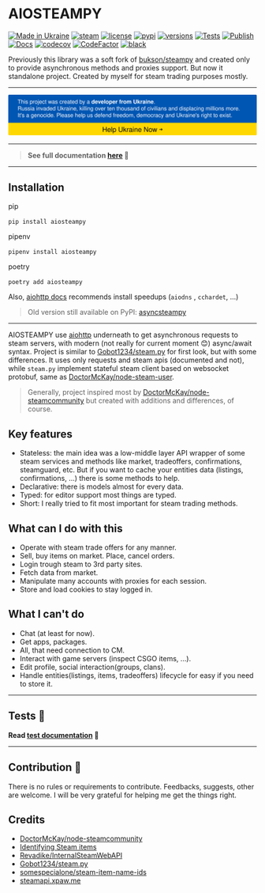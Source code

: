 <!--header-start-->

# AIOSTEAMPY

[![Made in Ukraine](https://img.shields.io/badge/made_in-ukraine-ffd700.svg?labelColor=0057b7)](https://stand-with-ukraine.pp.ua)
[![steam](https://shields.io/badge/steam-1b2838?logo=steam)](https://store.steampowered.com/)
[![license](https://img.shields.io/github/license/somespecialone/aiosteampy)](https://github.com/somespecialone/aiosteampy/blob/master/LICENSE)
[![pypi](https://img.shields.io/pypi/v/aiosteampy)](https://pypi.org/project/aiosteampy)
[![versions](https://img.shields.io/pypi/pyversions/aiosteampy)](https://pypi.org/project/aiosteampy)
[![Tests](https://github.com/somespecialone/aiosteampy/actions/workflows/tests.yml/badge.svg)](https://github.com/somespecialone/aiosteampy/actions/workflows/tests.yml)
[![Publish](https://github.com/somespecialone/aiosteampy/actions/workflows/publish.yml/badge.svg)](https://github.com/somespecialone/aiosteampy/actions/workflows/publish.yml)
[![Docs](https://github.com/somespecialone/aiosteampy/actions/workflows/docs.yml/badge.svg)](https://github.com/somespecialone/aiosteampy/actions/workflows/docs.yml)
[![codecov](https://codecov.io/gh/somespecialone/aiosteampy/branch/master/graph/badge.svg?token=SP7EQKPIQ3)](https://codecov.io/gh/somespecialone/aiosteampy)
[![CodeFactor](https://www.codefactor.io/repository/github/somespecialone/aiosteampy/badge)](https://www.codefactor.io/repository/github/somespecialone/aiosteampy)
[![black](https://img.shields.io/badge/code%20style-black-000000.svg)](https://github.com/psf/black)

Previously this library was a soft fork of [bukson/steampy](https://github.com/bukson/steampy) and created only to
provide asynchronous methods and proxies support.
But now it standalone project. Created by myself for steam trading purposes mostly.

---

[![Stand With Ukraine](https://raw.githubusercontent.com/vshymanskyy/StandWithUkraine/main/banner-direct-single.svg)](https://stand-with-ukraine.pp.ua)

<!--header-end-->

---

> **See full documentation [here](https://somespecialone.github.io/aiosteampy) 📖**

---

<!--install-start-->

## Installation

pip

```shell
pip install aiosteampy
```

pipenv

```shell
pipenv install aiosteampy
```

poetry

```shell
poetry add aiosteampy
```

<!--install-end-->

Also, [aiohttp docs](https://docs.aiohttp.org/en/stable/#library-installation) recommends install speedups (`aiodns`
, `cchardet`, ...)

> Old version still available on PyPI: [asyncsteampy](https://pypi.org/project/asyncsteampy/)

---

<!--intro-start-->

AIOSTEAMPY use [aiohttp](https://github.com/aio-libs/aiohttp) underneath to get asynchronous requests to steam servers,
with modern (not really for current moment 😊) async/await syntax.
Project is similar to [Gobot1234/steam.py](https://github.com/Gobot1234/steam.py) for first look, but with some
differences.
It uses only requests and steam apis (documented and not), while `steam.py` implement stateful steam client based on
websocket
protobuf, same as [DoctorMcKay/node-steam-user](https://github.com/DoctorMcKay/node-steam-user).

> Generally, project inspired most
> by [DoctorMcKay/node-steamcommunity](https://github.com/DoctorMcKay/node-steamcommunity)
> but created with additions and differences, of course.

## Key features

* Stateless: the main idea was a low-middle layer API wrapper of some steam services and methods like market,
  tradeoffers, confirmations, steamguard, etc. But if you want to cache your entities data (listings, confirmations,
  ...) there is some methods to help.
* Declarative: there is models almost for every data.
* Typed: for editor support most things are typed.
* Short: I really tried to fit most important for steam trading methods.

## What can I do with this

* Operate with steam trade offers for any manner.
* Sell, buy items on market. Place, cancel orders.
* Login trough steam to 3rd party sites.
* Fetch data from market.
* Manipulate many accounts with proxies for each session.
* Store and load cookies to stay logged in.

## What I can't do

* Chat (at least for now).
* Get apps, packages.
* All, that need connection to CM.
* Interact with game servers (inspect CSGO items, ...).
* Edit profile, social interaction(groups, clans).
* Handle entities(listings, items, tradeoffers) lifecycle for easy if you need to store it.

<!--intro-end-->

---

## Tests 🧪

**Read [test documentation](https://somespecialone.github.io/aiosteampy/tests/) 📖**

---

<!--footer-start-->

## Contribution 💛

There is no rules or requirements to contribute. Feedbacks, suggests, other are welcome.
I will be very grateful for helping me get the things right.

## Credits

* [DoctorMcKay/node-steamcommunity](https://github.com/DoctorMcKay/node-steamcommunity)
* [Identifying Steam items](https://dev.doctormckay.com/topic/332-identifying-steam-items/)
* [Revadike/InternalSteamWebAPI](https://github.com/Revadike/InternalSteamWebAPI)
* [Gobot1234/steam.py](https://github.com/Gobot1234/steam.py)
* [somespecialone/steam-item-name-ids](https://github.com/somespecialone/steam-item-name-ids)
* [steamapi.xpaw.me](https://steamapi.xpaw.me/)

<!--footer-end-->
